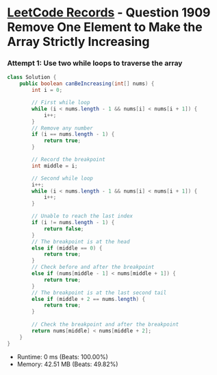 # [LeetCode Records](../../README.md) - Question 1909 Remove One Element to Make the Array Strictly Increasing

### Attempt 1: Use two while loops to traverse the array
```java
class Solution {
    public boolean canBeIncreasing(int[] nums) {
        int i = 0;

        // First while loop
        while (i < nums.length - 1 && nums[i] < nums[i + 1]) {
            i++;
        }
        // Remove any number
        if (i == nums.length - 1) {
            return true;
        }

        // Record the breakpoint
        int middle = i;

        // Second while loop
        i++;
        while (i < nums.length - 1 && nums[i] < nums[i + 1]) {
            i++;
        }

        // Unable to reach the last index
        if (i != nums.length - 1) {
            return false;
        }
        // The breakpoint is at the head
        else if (middle == 0) {
            return true;
        }
        // Check before and after the breakpoint
        else if (nums[middle - 1] < nums[middle + 1]) {
            return true;
        }
        // The breakpoint is at the last second tail
        else if (middle + 2 == nums.length) {
            return true;
        }
        
        // Check the breakpoint and after the breakpoint
        return nums[middle] < nums[middle + 2];
    }
}
```
- Runtime: 0 ms (Beats: 100.00%)
- Memory: 42.51 MB (Beats: 49.82%)

<br>
